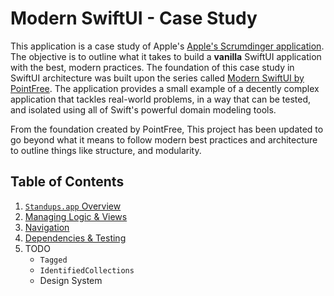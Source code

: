 # Modern SwiftUI - Case Study

This application is a case study of Apple's  [Apple's Scrumdinger application](https://developer.apple.com/tutorials/app-dev-training/getting-started-with-scrumdinger). 
The objective is to outline what it takes to build a **vanilla** SwiftUI application with the best, modern practices. The foundation of this case study in SwiftUI architecture was built upon the series called [Modern SwiftUI by PointFree](https://www.pointfree.co/collections/swiftui/modern-swiftui). The application provides a small example of a decently complex application that tackles real-world problems, in a way that can be tested, and isolated using all of Swift's powerful domain modeling tools.

From the foundation created by PointFree, This project has been updated to go beyond what it means to follow modern best practices and architecture to outline things like structure, and modularity.

## Table of Contents
1. [`Standups.app` Overview](Documentation/standups_overview.md)
2. [Managing Logic & Views](Documentation/managing_logic_and_views.md)
3. [Navigation](Documentation/navigation.md)
5. [Dependencies & Testing](Documentation/dependencies_and_testing.md)
6. TODO
	- `Tagged`
	- `IdentifiedCollections`
	- Design System
